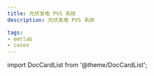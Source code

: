 ```yaml
---
title: 光伏发电 PVS 系统
description: 光伏发电 PVS 系统

tags:
- emtlab
- cases
---
```


import DocCardList from '@theme/DocCardList';

<DocCardList />